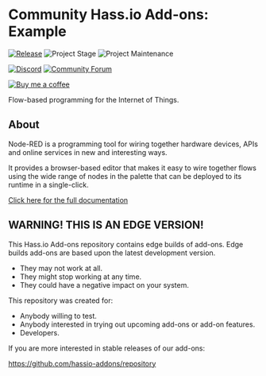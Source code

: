 # Community Hass.io Add-ons: Example

[![Release][release-shield]][release] ![Project Stage][project-stage-shield] ![Project Maintenance][maintenance-shield]

[![Discord][discord-shield]][discord] [![Community Forum][forum-shield]][forum]

[![Buy me a coffee][buymeacoffee-shield]][buymeacoffee]

Flow-based programming for the Internet of Things.

## About

Node-RED is a programming tool for wiring together hardware devices,
APIs and online services in new and interesting ways.

It provides a browser-based editor that makes it easy to wire together flows
using the wide range of nodes in the palette that can be deployed to its
runtime in a single-click.

[Click here for the full documentation][docs]

## WARNING! THIS IS AN EDGE VERSION!

This Hass.io Add-ons repository contains edge builds of add-ons. Edge builds
add-ons are based upon the latest development version.

- They may not work at all.
- They might stop working at any time.
- They could have a negative impact on your system.

This repository was created for:

- Anybody willing to test.
- Anybody interested in trying out upcoming add-ons or add-on features.
- Developers.

If you are more interested in stable releases of our add-ons:

<https://github.com/hassio-addons/repository>

[project-stage-shield]: https://img.shields.io/badge/project%20stage-experimental-yellow.svg
[forum-shield]: https://img.shields.io/badge/community-forum-brightgreen.svg
[forum]: https://community.home-assistant.io/t/?u=frenck
[discord-shield]: https://img.shields.io/discord/330944238910963714.svg
[discord]: https://discord.gg/c5DvZ4e
[maintenance-shield]: https://img.shields.io/maintenance/yes/2018.svg
[release-shield]: https://img.shields.io/badge/version-2086044-blue.svg
[release]: https://github.com/hassio-addons/addon-node-red/tree/2086044
[docs]: https://github.com/hassio-addons/addon-node-red/blob/2086044/README.md
[buymeacoffee-shield]: https://www.buymeacoffee.com/assets/img/guidelines/download-assets-sm-2.svg
[buymeacoffee]: https://www.buymeacoffee.com/frenck